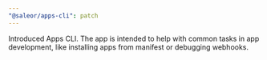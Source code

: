 ```yaml
---
"@saleor/apps-cli": patch
---
```


Introduced Apps CLI.
The app is intended to help with common tasks in app development, like installing apps from manifest or debugging webhooks.
